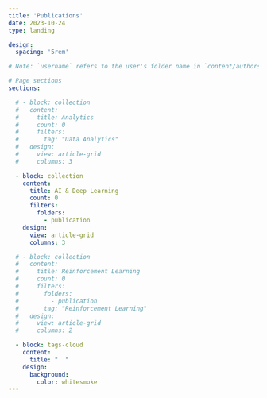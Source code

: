 ```yaml
---
title: 'Publications'
date: 2023-10-24
type: landing

design:
  spacing: '5rem'

# Note: `username` refers to the user's folder name in `content/authors/`

# Page sections
sections:

  # - block: collection
  #   content: 
  #     title: Analytics
  #     count: 0
  #     filters: 
  #       tag: "Data Analytics"
  #   design: 
  #     view: article-grid
  #     columns: 3

  - block: collection
    content: 
      title: AI & Deep Learning
      count: 0
      filters: 
        folders: 
          - publication 
    design: 
      view: article-grid
      columns: 3

  # - block: collection
  #   content: 
  #     title: Reinforcement Learning
  #     count: 0
  #     filters: 
  #       folders: 
  #         - publication 
  #       tag: "Reinforcement Learning"
  #   design: 
  #     view: article-grid
  #     columns: 2

  - block: tags-cloud
    content: 
      title: "  "
    design: 
      background: 
        color: whitesmoke
---
```

